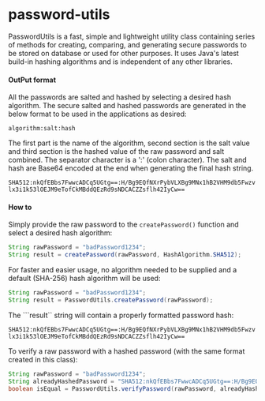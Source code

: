 # password-utils

PasswordUtils is a fast, simple and lightweight utility class containing series of methods for creating, comparing, and generating secure passwords to be stored on database or used for other purposes. It uses Java's latest build-in hashing algorithms and is independent of any other libraries.

#### OutPut format

All the passwords are salted and hashed by selecting a desired hash algorithm. The secure salted and hashed passwords are generated in the below format to be used in the applications as desired:
 
 ```algorithm:salt:hash```

The first part is the name of the algorithm, second section is the salt value and third section is the hashed value of the raw password and salt  combined. The separator character is a ':' (colon character). The salt and hash are Base64 encoded at the end when generating the final hash string.

```SHA512:nkQfEBbs7FwwcADCq5UGtg==:H/Bg9EQfNXrPybVLXBg9MNx1hB2VHM9db5Fwzvlx3i1k53lOEJM9eTofCkMBddQEzRd9sNDCACZZsflh42IyCw==```

#### How to

Simply provide the raw password to the ```createPassword()``` function and select a desired hash algorithm:

```java
String rawPassword = "badPassword1234";
String result = createPassword(rawPassword, HashAlgorithm.SHA512);
```

For faster and easier usage, no algorithm needed to be supplied and a default (SHA-256) hash algorithm will be used:
  
```java
String rawPassword = "badPassword1234";
String result = PasswordUtils.createPassword(rawPassword);
```

The ```result`` string will contain a properly formatted password hash:  

```SHA512:nkQfEBbs7FwwcADCq5UGtg==:H/Bg9EQfNXrPybVLXBg9MNx1hB2VHM9db5Fwzvlx3i1k53lOEJM9eTofCkMBddQEzRd9sNDCACZZsflh42IyCw==```


To verify a raw password with a hashed password (with the same format created in this class):

```java
String rawPassword = "badPassword1234";
String alreadyHashedPassword = "SHA512:nkQfEBbs7FwwcADCq5UGtg==:H/Bg9EQfNXrPybVLXBg9MNx1hB2VHM9db5Fwzvlx3i1k53lOEJM9eTofCkMBddQEzRd9sNDCACZZsflh42IyCw==";
boolean isEqual = PasswordUtils.verifyPassword(rawPassword, alreadyHashedPassword);
```
